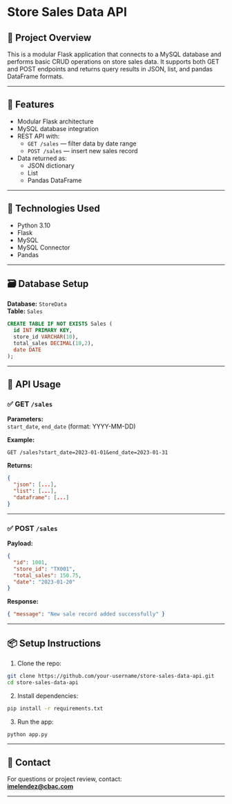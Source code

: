 # Store Sales Data API

## 📌 Project Overview

This is a modular Flask application that connects to a MySQL database and performs basic CRUD operations on store sales data. It supports both GET and POST endpoints and returns query results in JSON, list, and pandas DataFrame formats.

---

## 🚀 Features

- Modular Flask architecture
- MySQL database integration
- REST API with:
  - `GET /sales` — filter data by date range
  - `POST /sales` — insert new sales record
- Data returned as:
  - JSON dictionary
  - List
  - Pandas DataFrame

---

## 🧰 Technologies Used

- Python 3.10
- Flask
- MySQL
- MySQL Connector
- Pandas

---

## 🗃️ Database Setup

**Database:** `StoreData`  
**Table:** `Sales`

```sql
CREATE TABLE IF NOT EXISTS Sales (
  id INT PRIMARY KEY,
  store_id VARCHAR(10),
  total_sales DECIMAL(10,2),
  date DATE
);
```

---

## 🔌 API Usage

### ✅ GET `/sales`

**Parameters:**  
`start_date`, `end_date` (format: YYYY-MM-DD)

**Example:**
```
GET /sales?start_date=2023-01-01&end_date=2023-01-31
```

**Returns:**
```json
{
  "json": [...],
  "list": [...],
  "dataframe": [...]
}
```

---

### ✅ POST `/sales`

**Payload:**
```json
{
  "id": 1001,
  "store_id": "TX001",
  "total_sales": 150.75,
  "date": "2023-01-20"
}
```

**Response:**
```json
{ "message": "New sale record added successfully" }
```

---

## 📦 Setup Instructions

1. Clone the repo:
```bash
git clone https://github.com/your-username/store-sales-data-api.git
cd store-sales-data-api
```

2. Install dependencies:
```bash
pip install -r requirements.txt
```

3. Run the app:
```bash
python app.py
```

---

## 📧 Contact

For questions or project review, contact:  
**imelendez@cbac.com**

---

